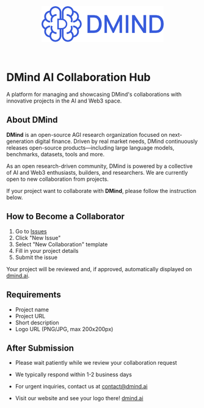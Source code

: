 <div align="center">
  <img src="assets/figures/dmind-ai-logo.png" alt="DMind AI Logo" width="320" />
</div>

<br>
<br>

# DMind AI Collaboration Hub

A platform for managing and showcasing DMind's collaborations with innovative projects in the AI and Web3 space.


## About DMind


**DMind** is an open-source AGI research organization focused on next-generation digital finance. Driven by real market needs, DMind continuously releases open-source products—including large language models, benchmarks, datasets, tools and more.

As an open research-driven community, DMind is powered by a collective of AI and Web3 enthusiasts, builders, and researchers. We are currently open to new collaboration from projects.

If your project want to collaborate with **DMind**, please follow the instruction below.

## How to Become a Collaborator

1. Go to [Issues](https://github.com/dmind-ai/DMind-AI-Collaboration-Hub/issues)
2. Click "New Issue"
3. Select "New Collaboration" template
4. Fill in your project details
5. Submit the issue

Your project will be reviewed and, if approved, automatically displayed on [dmind.ai](https://dmind.ai).

## Requirements
- Project name
- Project URL
- Short description
- Logo URL (PNG/JPG, max 200x200px)


## After Submission
- Please wait patiently while we review your collaboration request
- We typically respond within 1-2 business days
- For urgent inquiries, contact us at [contact@dmind.ai](mailto:contact@dmind.ai)


- Visit our website and see your logo there! [dmind.ai](https://dmind.ai)
